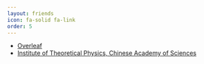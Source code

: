 ```yaml
---
layout: friends
icon: fa-solid fa-link
order: 5
---
```


- [Overleaf](www.overleaf.com)
-  [Institute of Theoretical Physics, Chinese Academy of Sciences](https://english.itp.cas.cn/)